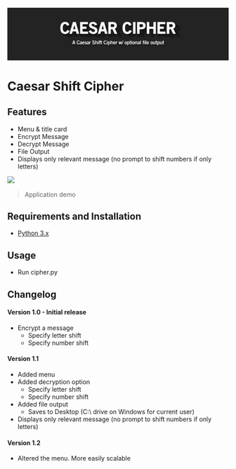 ![](readme_files/banner.png)

# Caesar Shift Cipher

## Features
 - Menu & title card
 - Encrypt Message
 - Decrypt Message
 - File Output
 - Displays only relevant message (no prompt to shift numbers if only letters)

![](readme_files/demo.gif)
> Application demo

## Requirements and Installation
 - [Python 3.x](https://www.python.org/)

## Usage
 - Run cipher.py

## Changelog
#### Version 1.0 - Initial release
 - Encrypt a message
    - Specify letter shift
    - Specify number shift
#### Version 1.1
 - Added menu
 - Added decryption option
    - Specify letter shift
    - Specify number shift
 - Added file output
    - Saves to Desktop (C:\ drive on Windows for current user)
 - Displays only relevant message (no prompt to shift numbers if only letters)
#### Version 1.2
 - Altered the menu. More easily scalable